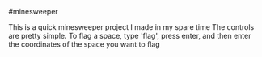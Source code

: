 #minesweeper

This is a quick minesweeper project I made in my spare time
The controls are pretty simple. To flag a space, type 'flag', press enter, and then enter the coordinates of the space you want to flag
